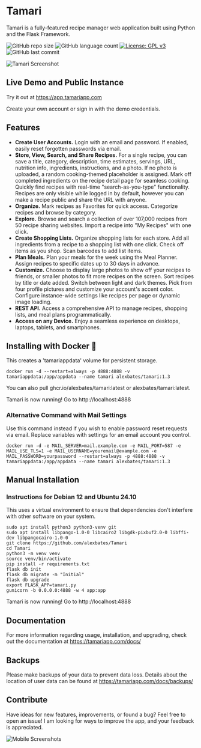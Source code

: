 # Tamari

Tamari is a fully-featured recipe manager web application built using Python and the Flask Framework. 

![GitHub repo size](https://img.shields.io/github/repo-size/alexbates/Tamari?style=plastic)
![GitHub language count](https://img.shields.io/github/languages/count/alexbates/Tamari?style=plastic)
[![License: GPL v3](https://img.shields.io/badge/License-GPLv3-blue.svg)](https://www.gnu.org/licenses/gpl-3.0) 
![GitHub last commit](https://img.shields.io/github/last-commit/alexbates/Tamari?color=red&style=plastic)

![Tamari Screenshot](https://tamariapp.com/images/tamari-cover-photo-copy.png)

## Live Demo and Public Instance

Try it out at https://app.tamariapp.com

Create your own account or sign in with the demo credentials.

## Features
- **Create User Accounts.** Login with an email and password. If enabled, easily reset forgotten passwords via email.
- **Store, View, Search, and Share Recipes.** For a single recipe, you can save a title, category, description, time estimates, servings, URL, nutrition info, ingredients, instructions, and a photo. If no photo is uploaded, a random cooking-themed placeholder is assigned. Mark off completed ingredients on the recipe detail page for seamless cooking. Quickly find recipes with real-time "search-as-you-type" functionality. Recipes are only visible while logged in by default, however you can make a recipe public and share the URL with anyone.
- **Organize.** Mark recipes as Favorites for quick access. Categorize recipes and browse by category.
- **Explore.** Browse and search a collection of over 107,000 recipes from 50 recipe sharing websites. Import a recipe into "My Recipes" with one click.
- **Create Shopping Lists.** Organize shopping lists for each store. Add all ingredients from a recipe to a shopping list with one click. Check off items as you shop. Scan barcodes to add list items.
- **Plan Meals.** Plan your meals for the week using the Meal Planner. Assign recipes to specific dates up to 30 days in advance.
- **Customize.** Choose to display large photos to show off your recipes to friends, or smaller photos to fit more recipes on the screen. Sort recipes by title or date added. Switch between light and dark themes. Pick from four profile pictures and customize your account's accent color. Configure instance-wide settings like recipes per page or dynamic image loading.
- **REST API.** Access a comprehensive API to manage recipes, shopping lists, and meal plans programmatically.
- **Access on any Device.** Enjoy a seamless experience on desktops, laptops, tablets, and smartphones.

## Installing with Docker 🐳
This creates a 'tamariappdata' volume for persistent storage.
```
docker run -d --restart=always -p 4888:4888 -v tamariappdata:/app/appdata --name tamari alexbates/tamari:1.3
```
You can also pull ghcr.io/alexbates/tamari:latest or alexbates/tamari:latest.

Tamari is now running! Go to http://localhost:4888

### Alternative Command with Mail Settings
Use this command instead if you wish to enable password reset requests via email. Replace variables with settings for an email account you control.
```
docker run -d -e MAIL_SERVER=mail.example.com -e MAIL_PORT=587 -e MAIL_USE_TLS=1 -e MAIL_USERNAME=youremail@example.com -e MAIL_PASSWORD=yourpassword --restart=always -p 4888:4888 -v tamariappdata:/app/appdata --name tamari alexbates/tamari:1.3
```

## Manual Installation

### Instructions for Debian 12 and Ubuntu 24.10
This uses a virtual environment to ensure that dependencies don't interfere with other software on your system.
```
sudo apt install python3 python3-venv git
sudo apt install libpango-1.0-0 libcairo2 libgdk-pixbuf2.0-0 libffi-dev libpangocairo-1.0-0
git clone https://github.com/alexbates/Tamari
cd Tamari
python3 -m venv venv
source venv/bin/activate
pip install -r requirements.txt
flask db init
flask db migrate -m "Initial"
flask db upgrade
export FLASK_APP=tamari.py
gunicorn -b 0.0.0.0:4888 -w 4 app:app
```
Tamari is now running! Go to http://localhost:4888

## Documentation
For more information regarding usage, installation, and upgrading, check out the documentation at https://tamariapp.com/docs/

## Backups
Please make backups of your data to prevent data loss. Details about the location of user data can be found at https://tamariapp.com/docs/backups/

## Contribute
Have ideas for new features, improvements, or found a bug? Feel free to open an issue! I am looking for ways to improve the app, and your feedback is appreciated.

![Mobile Screenshots](https://tamariapp.com/images/mobile-screenshots.png)